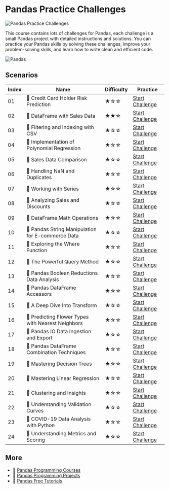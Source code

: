 # Pandas Practice Challenges

![Pandas Practice Challenges](https://cover-creator.appbot.io/pandas-practice-challenges.png)

This course contains lots of challenges for Pandas, each challenge is a small Pandas project with detailed instructions and solutions. You can practice your Pandas skills by solving these challenges, improve your problem-solving skills, and learn how to write clean and efficient code.

![Pandas](https://img.shields.io/badge/Pandas-whitesmoke?style=for-the-badge&logo=pandas)


## Scenarios

|   Index | Name                                             | Difficulty   | Practice                                                                   |
|---------|--------------------------------------------------|--------------|----------------------------------------------------------------------------|
|      01 | 🎯 Credit Card Holder Risk Prediction             | ★☆☆          | <a target='_blank' href='https://labex.io/labs/300204'>Start Challenge</a> |
|      02 | 🎯 DataFrame with Sales Data                      | ★★☆          | <a target='_blank' href='https://labex.io/labs/22107'>Start Challenge</a>  |
|      03 | 🎯 Filtering and Indexing with CSV                | ★☆☆          | <a target='_blank' href='https://labex.io/labs/67543'>Start Challenge</a>  |
|      04 | 🎯 Implementation of Polynomial Regression        | ★☆☆          | <a target='_blank' href='https://labex.io/labs/300250'>Start Challenge</a> |
|      05 | 🎯 Sales Data Comparison                          | ★☆☆          | <a target='_blank' href='https://labex.io/labs/92717'>Start Challenge</a>  |
|      06 | 🎯 Handling NaN and Duplicates                    | ★☆☆          | <a target='_blank' href='https://labex.io/labs/189438'>Start Challenge</a> |
|      07 | 🎯 Working with Series                            | ★☆☆          | <a target='_blank' href='https://labex.io/labs/67550'>Start Challenge</a>  |
|      08 | 🎯 Analyzing Sales and Discounts                  | ★☆☆          | <a target='_blank' href='https://labex.io/labs/23740'>Start Challenge</a>  |
|      09 | 🎯 DataFrame Math Operations                      | ★☆☆          | <a target='_blank' href='https://labex.io/labs/172040'>Start Challenge</a> |
|      10 | 🎯 Pandas String Manipulation for E-commerce Data | ★☆☆          | <a target='_blank' href='https://labex.io/labs/29301'>Start Challenge</a>  |
|      11 | 🎯 Exploring the Where Function                   | ★☆☆          | <a target='_blank' href='https://labex.io/labs/53379'>Start Challenge</a>  |
|      12 | 🎯 The Powerful Query Method                      | ★☆☆          | <a target='_blank' href='https://labex.io/labs/29827'>Start Challenge</a>  |
|      13 | 🎯 Pandas Boolean Reductions Data Analysis        | ★☆☆          | <a target='_blank' href='https://labex.io/labs/53381'>Start Challenge</a>  |
|      14 | 🎯 Pandas DataFrame Accessors                     | ★☆☆          | <a target='_blank' href='https://labex.io/labs/47122'>Start Challenge</a>  |
|      15 | 🎯 A Deep Dive Into Transform                     | ★☆☆          | <a target='_blank' href='https://labex.io/labs/23742'>Start Challenge</a>  |
|      16 | 🎯 Predicting Flower Types with Nearest Neighbors | ★☆☆          | <a target='_blank' href='https://labex.io/labs/256147'>Start Challenge</a> |
|      17 | 🎯 Pandas IO Data Ingestion and Export            | ★☆☆          | <a target='_blank' href='https://labex.io/labs/47120'>Start Challenge</a>  |
|      18 | 🎯 Pandas DataFrame Combination Techniques        | ★☆☆          | <a target='_blank' href='https://labex.io/labs/16435'>Start Challenge</a>  |
|      19 | 🎯 Mastering Decision Trees                       | ★☆☆          | <a target='_blank' href='https://labex.io/labs/92597'>Start Challenge</a>  |
|      20 | 🎯 Mastering Linear Regression                    | ★☆☆          | <a target='_blank' href='https://labex.io/labs/185171'>Start Challenge</a> |
|      21 | 🎯 Clustering and Insights                        | ★☆☆          | <a target='_blank' href='https://labex.io/labs/198286'>Start Challenge</a> |
|      22 | 🎯 Understanding Validation Curves                | ★☆☆          | <a target='_blank' href='https://labex.io/labs/106940'>Start Challenge</a> |
|      23 | 🎯 COVID-19 Data Analysis with Python             | ★☆☆          | <a target='_blank' href='https://labex.io/labs/302714'>Start Challenge</a> |
|      24 | 🎯 Understanding Metrics and Scoring              | ★☆☆          | <a target='_blank' href='https://labex.io/labs/185172'>Start Challenge</a> |

## More

- 🔗 [Pandas Programming Courses](https://github.com/labex-labs/awesome-programming-courses)
- 🔗 [Pandas Programming Projects](https://github.com/labex-labs/awesome-programming-projects)
- 🔗 [Pandas Free Tutorials](https://github.com/labex-labs/pandas-free-tutorials)

